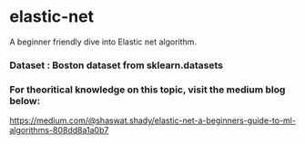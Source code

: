 # elastic-net
A beginner friendly dive into Elastic net algorithm. 

### Dataset : Boston dataset from sklearn.datasets

### For theoritical knowledge on this topic, visit the medium blog below:
https://medium.com/@shaswat.shady/elastic-net-a-beginners-guide-to-ml-algorithms-808dd8a1a0b7
